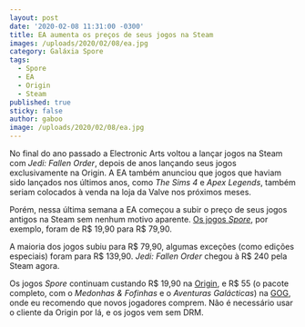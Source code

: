 ```yaml
---
layout: post
date: '2020-02-08 11:31:00 -0300'
title: EA aumenta os preços de seus jogos na Steam
images: /uploads/2020/02/08/ea.jpg
category: Galáxia Spore
tags:
  - Spore
  - EA
  - Origin
  - Steam
published: true
sticky: false
author: gaboo
image: /uploads/2020/02/08/ea.jpg
---
```

No final do ano passado a Electronic Arts voltou a lançar jogos na Steam com _Jedi: Fallen Order_, depois de anos lançando seus jogos exclusivamente na Origin. A EA também anunciou que jogos que haviam sido lançados nos últimos anos, como _The Sims 4_ e _Apex Legends_, também seriam colocados à venda na loja da Valve nos próximos meses.

Porém, nessa última semana a EA começou a subir o preço de seus jogos antigos na Steam sem nenhum motivo aparente. [Os jogos _Spore_](https://store.steampowered.com/app/17390/SPORE/), por exemplo, foram de R$ 19,90 para R$ 79,90.

A maioria dos jogos subiu para R$ 79,90, algumas exceções (como edições especiais) foram para R$ 139,90. _Jedi: Fallen Order_ chegou à R$ 240 pela Steam agora.

Os jogos _Spore_ continuam custando R$ 19,90 na [Origin](https://www.origin.com/bra/pt-br/store/spore/spore), e R$ 55 (o pacote completo, com o _Medonhas & Fofinhas_ e o _Aventuras Galácticas_) na [GOG](https://www.gog.com/game/spore_collection), onde eu recomendo que novos jogadores comprem. Não é necessário usar o cliente da Origin por lá, e os jogos vem sem DRM.
